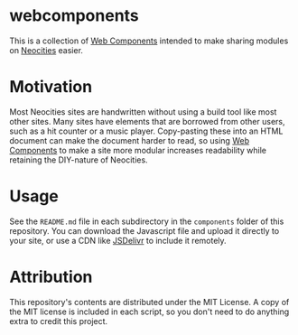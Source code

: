 # webcomponents

This is a collection of [Web Components](https://developer.mozilla.org/en-US/docs/Web/API/Web_Components) intended to make sharing modules on [Neocities](https://neocities.org) easier.

# Motivation

Most Neocities sites are handwritten without using a build tool like most other sites. Many sites have elements that are borrowed from other users, such as a hit counter or a music player. Copy-pasting these into an HTML document can make the document harder to read, so using [Web Components](https://developer.mozilla.org/en-US/docs/Web/API/Web_Components) to make a site more modular increases readability while retaining the DIY-nature of Neocities.

# Usage

See the `README.md` file in each subdirectory in the `components` folder of this repository. You can download the Javascript file and upload it directly to your site, or use a CDN like [JSDelivr](https://www.jsdelivr.com) to include it remotely.

# Attribution

This repository's contents are distributed under the MIT License. A copy of the MIT license is included in each script, so you don't need to do anything extra to credit this project.
